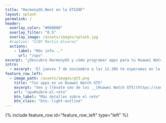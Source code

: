 ```yaml
---
title: "HarmonyOS.Next en la ETSINF"
layout: splash
permalink: /
header:
  overlay_color: "#000000"
  overlay_filter: "0.5"
  overlay_image: /assets/images/splash.jpg
  #caption: "CCBY Martin Alvarez"
  actions:
    - label: "Más info..."
      url: "/upv"
excerpt: "¿Descubre HarmonyOS y cómo programar apps para tu Huawei Watch GT5? El jueves 7 de noviembre (12.30h) podrás conocer el nuevo sistema operativo y cómo programar apps para tu _wearable_ (sí, vamos a regalar dispositivos 🙂)"
intro: 
  - excerpt: 'El jueves 7 de noviembre a las 12.30h te esperamos en la ETSINF de la UPV, donde podrás conocer las novedades del nuevo sistema operativo independiente, y participar en un reto de prototipado rápido... Las mejores ideas se llevarán uno de los _wearables_ para poder probarlo con tus propias apps.'
feature_row_left:
  - image_path: /assets/images/gt5.png
    title: "Tus apps en un Huawei Watch GT5"
    excerpt: "Ven y llévate uno de los __[Huawei Watch GT5](https://consumer.huawei.com/es/wearables/watch-gt5/specs/) que regalaremos__ para que puedas desarrollar y probar tus propias apps nativas para HarmonyOS. "
    url: "upv#sobre-el-reto"
    btn_label: "Más detalles sobre el reto"
    btn_class: "btn--light-outline"
---
```


{% include feature_row id="feature_row_left" type="left" %}
